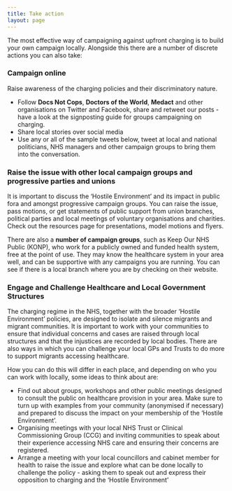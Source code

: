 ```yaml
---
title: Take action
layout: page
---
```


The most effective way of campaigning against upfront charging is to build your own campaign locally. Alongside this there are a number of discrete actions you can also take:

### Campaign online

Raise awareness of the charging policies and their discriminatory nature.

 * Follow **Docs Not Cops**, **Doctors of the World**, **Medact** and other organisations on Twitter and Facebook, share and retweet our posts - have a look at the signposting guide for groups campaigning on charging.
 * Share local stories over social media
 * Use any or all of the sample tweets below, tweet at local and national politicians, NHS managers and other campaign groups to bring them into the conversation.

### Raise the issue with other local campaign groups and progressive parties and unions

It is important to discuss the ‘Hostile Environment’ and its impact in public fora and amongst progressive campaign groups. You can raise the issue, pass motions, or get statements of public support from union branches, political parties and local meetings of voluntary organisations and charities. Check out the resources page for presentations, model motions and flyers.

There are also a **number of campaign groups**, such as Keep Our NHS Public (KONP), who work for a publicly owned and funded health system, free at the point of use. They may know the healthcare system in your area well, and can be supportive with any campaigns you are running. You can see if there is a local branch where you are by checking on their website.

### Engage and Challenge Healthcare and Local Government Structures

The charging regime in the NHS, together with the broader ‘Hostile Environment’ policies, are designed to isolate and silence migrants and migrant communities. It is important to work with your communities to ensure that individual concerns and cases are raised through local structures and that the injustices are recorded by local bodies. There are also ways in which you can challenge your local GPs and Trusts to do more to support migrants accessing healthcare.

How you can do this will differ in each place, and depending on who you can work with locally, some ideas to think about are:

 * Find out about groups, workshops and other public meetings designed to consult the public on healthcare provision in your area. Make sure to turn up with examples from your community (anonymised if necessary) and prepared to discuss the impact on your membership of the ‘Hostile Environment’.
 * Organising meetings with your local NHS Trust or Clinical Commissioning Group (CCG) and inviting communities to speak about their experience accessing NHS care and ensuring their concerns are registered.
 * Arrange a meeting with your local councillors and cabinet member for health to raise the issue and explore what can be done locally to challenge the policy - asking them to speak out and express their opposition to charging and the ‘Hostile Environment’
